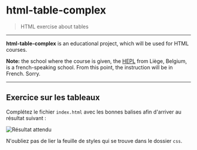 # html-table-complex

> HTML exercise about tables

* * *

**html-table-complex** is an educational project, which will be used for HTML courses.

**Note:** the school where the course is given, the [HEPL](http://www.hepl.be) from Liège, Belgium, is a french-speaking school. From this point, the instruction will be in French. Sorry.

* * *

## Exercice sur les tableaux

Complétez le fichier `index.html` avec les bonnes balises afin d'arriver au résultat suivant :

![Résultat attendu](./rendu.png)

N'oubliez pas de lier la feuille de styles qui se trouve dans le dossier `css`.
